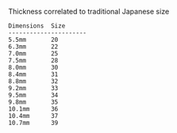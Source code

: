 Thickness correlated to traditional Japanese size

```
Dimensions	Size
----------------------
5.5mm		20
6.3mm		22
7.0mm		25
7.5mm		28
8.0mm		30
8.4mm		31
8.8mm		32
9.2mm		33
9.5mm		34
9.8mm		35
10.1mm		36
10.4mm		37
10.7mm		39
```